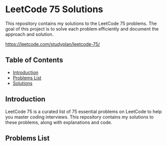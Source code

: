 # LeetCode 75 Solutions

This repository contains my solutions to the LeetCode 75 problems. The goal of this project is to solve each problem efficiently and document the approach and solution.

https://leetcode.com/studyplan/leetcode-75/

## Table of Contents

- [Introduction](#introduction)
- [Problems List](#problems-list)
- [Solutions](#solutions)

## Introduction

LeetCode 75 is a curated list of 75 essential problems on LeetCode to help you master coding interviews. This repository contains my solutions to these problems, along with explanations and code.

## Problems List

##

##

##

##

##
